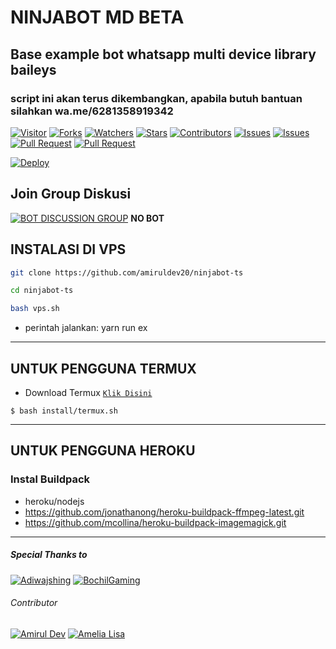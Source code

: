 # NINJABOT MD BETA
## Base example bot whatsapp multi device library baileys
### script ini akan terus dikembangkan, apabila butuh bantuan silahkan wa.me/6281358919342

<a href="https://visitor-badge.glitch.me/badge?page_id=amiruldev20/ninjabot-ts"><img title="Visitor" src="https://visitor-badge.glitch.me/badge?page_id=amiruldev20/ninjabot-ts"></a>
<a href="https://github.com/amiruldev20/ninjabot-ts/network/members"><img title="Forks" src="https://img.shields.io/github/forks/amiruldev20/ninjabot-ts?label=Forks&color=blue&style=flat-square"></a>
<a href="https://github.com/amiruldev20/ninjabot-ts/watchers"><img title="Watchers" src="https://img.shields.io/github/watchers/amiruldev20/ninjabot-ts?label=Watchers&color=green&style=flat-square"></a>
<a href="https://github.com/amiruldev20/ninjabot-ts/stargazers"><img title="Stars" src="https://img.shields.io/github/stars/amiruldev20/ninjabot-ts?label=Stars&color=yellow&style=flat-square"></a>
<a href="https://github.com/amiruldev20/ninjabot-ts/graphs/contributors"><img title="Contributors" src="https://img.shields.io/github/contributors/amiruldev20/ninjabot-ts?label=Contributors&color=blue&style=flat-square"></a>
<a href="https://github.com/amiruldev20/ninjabot-ts/issues"><img title="Issues" src="https://img.shields.io/github/issues/amiruldev20/ninjabot-ts?label=Issues&color=success&style=flat-square"></a>
<a href="https://github.com/Fokusdotid/bersama/issues?q=is%3Aissue+is%3Aclosed"><img title="Issues" src="https://img.shields.io/github/issues-closed/Fokusdotid/bersama?label=Issues&color=red&style=flat-square"></a>
<a href="https://github.com/Fokusdotid/bersama/pulls"><img title="Pull Request" src="https://img.shields.io/github/issues-pr/Fokusdotid/bersama?label=PullRequest&color=success&style=flat-square"></a>
<a href="https://github.com/Fokusdotid/bersama/pulls?q=is%3Apr+is%3Aclosed"><img title="Pull Request" src="https://img.shields.io/github/issues-pr-closed/Fokusdotid/bersama?label=PullRequest&color=red&style=flat-square"></a>


[![Deploy](https://www.herokucdn.com/deploy/button.svg)](https://heroku.com/deploy?template=https://github.com/amiruldev20/ninjabot-ts)
## Join Group Diskusi
[![BOT DISCUSSION GROUP](https://img.shields.io/badge/WhatsApp%20Group-25D366?style=for-the-badge&logo=whatsapp&logoColor=white)](https://chat.whatsapp.com/EDfrTs6MhuRLT0kIdpb848) 
**NO BOT**

## INSTALASI DI VPS

```bash
git clone https://github.com/amiruldev20/ninjabot-ts

cd ninjabot-ts

bash vps.sh
```
* perintah jalankan: yarn run ex
---------

## UNTUK PENGGUNA TERMUX

* Download Termux [`Klik Disini`](https://github.com/termux/termux-app/releases/download/v0.118.0/termux-app_v0.118.0+github-debug_universal.apk)

```
$ bash install/termux.sh
```
---------
## UNTUK PENGGUNA HEROKU

### Instal Buildpack
* heroku/nodejs
* https://github.com/jonathanong/heroku-buildpack-ffmpeg-latest.git
* https://github.com/mcollina/heroku-buildpack-imagemagick.git

---------

##### Special Thanks to
[![Adiwajshing](https://github.com/adiwajshing.png?size=100)](https://github.com/adiwajshing)
[![BochilGaming](https://github.com/BochilGaming.png?size=100)](https://github.com/BochilGaming)

###### Contributor
[![Amirul Dev](https://github.com/amiruldev20.png?size=100)](https://github.com/amiruldev20)
[![Amelia Lisa](https://github.com/Ameliascrf.png?size=100)](https://github.com/Ameliascrf)